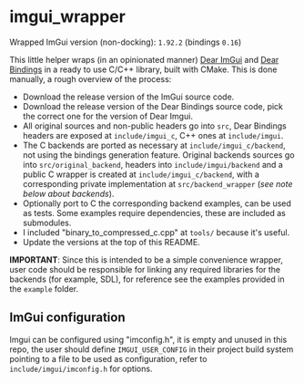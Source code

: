 # imgui_wrapper

Wrapped ImGui version (non-docking): `1.92.2` (bindings `0.16`)

This little helper wraps (in an opinionated manner) [Dear ImGui](https://github.com/ocornut/imgui) and 
[Dear Bindings](https://github.com/dearimgui/dear_bindings) in a ready to use C/C++ library, built
with CMake. This is done manually, a rough overview of the process:

- Download the release version of the ImGui source code.
- Download the release version of the Dear Bindings source code, pick the correct one for the version
  of Dear Imgui.
- All original sources and non-public headers go into `src`, Dear Bindings headers are exposed at 
  `include/imgui_c`, C++ ones at `include/imgui`.
- The C backends are ported as necessary at `include/imgui_c/backend`, not using the bindings generation 
  feature. Original backends sources go into `src/original_backend`, headers into `include/imgui/backend` 
  and a public C wrapper is created at `include/imgui_c/backend`, with a corresponding private implementation 
  at `src/backend_wrapper` (_see note below about backends_).
- Optionally port to C the corresponding backend examples, can be used as tests. Some examples
  require dependencies, these are included as submodules.
- I included "binary_to_compressed_c.cpp" at `tools/` because it's useful.
- Update the versions at the top of this README.

**IMPORTANT**: Since this is intended to be a simple convenience wrapper, user code should be 
responsible for linking any required libraries for the backends (for example, SDL), for reference
see the examples provided in the `example` folder.

## ImGui configuration

Imgui can be configured using "imconfig.h", it is empty and unused in this repo, the user should 
define `IMGUI_USER_CONFIG` in their project build system pointing to a file to be used as 
configuration, refer to `include/imgui/imconfig.h` for options.
